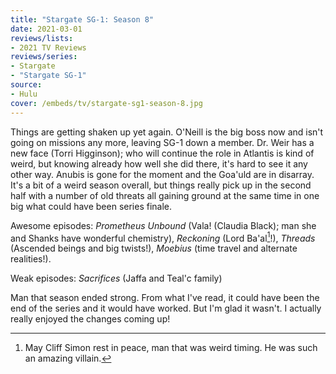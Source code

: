 ```yaml
---
title: "Stargate SG-1: Season 8"
date: 2021-03-01
reviews/lists:
- 2021 TV Reviews
reviews/series:
- Stargate
- "Stargate SG-1"
source:
- Hulu
cover: /embeds/tv/stargate-sg1-season-8.jpg
---
```

Things are getting shaken up yet again. O'Neill is the big boss now and isn't going on missions any more, leaving SG-1 down a member. Dr. Weir has a new face (Torri Higginson); who will continue the role in Atlantis is kind of weird, but knowing already how well she did there, it's hard to see it any other way. Anubis is gone for the moment and the Goa'uld are in disarray. It's a bit of a weird season overall, but things really pick up in the second half with a number of old threats all gaining ground at the same time in one big what could have been series finale. 

Awesome episodes: *Prometheus Unbound* (Vala! (Claudia Black); man she and Shanks have wonderful chemistry), *Reckoning* (Lord Ba'al[^rip]!), *Threads* (Ascended beings and big twists!), *Moebius* (time travel and alternate realities!). 

Weak episodes: *Sacrifices* (Jaffa and Teal'c family)

Man that season ended strong. From what I've read, it could have been the end of the series and it would have worked. But I'm glad it wasn't. I actually really enjoyed the changes coming up!

[^rip]: May Cliff Simon rest in peace, man that was weird timing. He was such an amazing villain. 
